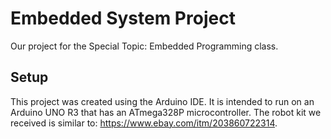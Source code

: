 # Embedded System Project

Our project for the Special Topic: Embedded Programming class.

## Setup

This project was created using the Arduino IDE.
It is intended to run on an Arduino UNO R3 that has an ATmega328P microcontroller.
The robot kit we received is similar to: <https://www.ebay.com/itm/203860722314>.
